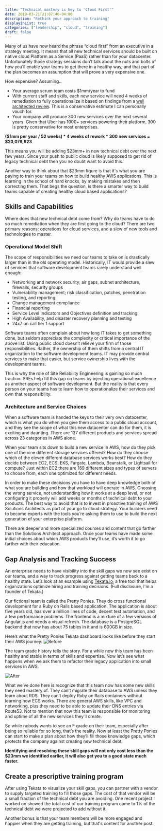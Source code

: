 ```yaml
---
title: "Technical mastery is key to 'Cloud First'"
date: 2019-03-21T21:07:40-04:00
description: "Rethink your approach to training"
displayInList: true
categories: ["leadership", "cloud", "training"]
draft: false
---
```


Many of us have now heard the phrase “cloud first” from an executive in a strategy meeting.  It means that all new technical services should be built on native cloud Platform as a Service (PaaS) rather than for your datacenter.  Unfortunately those strategy sessions don’t talk about the nuts and bolts of how you’ll enable your teams to get there in a healthy way, and that part of the plan becomes an assumption that will prove a very expensive one.

How expensive?  Assuming...

- Your average scrum team costs $1mm/year to fund
- With current staff and skills, each new service will need 4 weeks of remediation to fully operationalize it based on findings from a [well architected review](https://aws.amazon.com/architecture/well-architected/).  This is a conservative estimate I can personally vouch for.
- Your company will produce 300 new services over the next several years.  Given that Uber has 1000+ services powering their platform, 300 is pretty conservative for most enterprises.

**($1mm per year / 52 weeks) * 4 weeks of rework * 300 new services = $23,076,923**

This means you will be adding $23mm+ in new technical debt over the next few years.  Since your push to public cloud is likely supposed to get rid of legacy technical debt then you no doubt want to avoid this.

Another way to think about that $23mm figure is that it's what you are paying to train your teams on how to build healthy AWS applications.  This is learning in the school of hard knocks, by making mistakes and then correcting them.  That begs the question, is there a smarter way to build teams capable of creating healthy cloud based applications?

## Skills and Capabilities
Where does that new technical debt come from?  Why do teams have to do so much remediation when they are first going to the cloud?  There are two primary reasons: operations for cloud services, and a slew of new tools and technologies to master.

### Operational Model Shift
The scope of responsibilities we need our teams to take on is drastically larger than in the old operating model.  Historically, IT would provide a slew of services that software development teams rarely understand well enough:

- Networking and network security; air gaps, subnet architecture, firewalls, security groups
- Vulnerability management; risk classification, patches, penetration testing, and reporting
- Change management compliance
- Financial reporting
- Service Level Indicators and Objectives definition and tracking
- High Availability, and disaster recovery planning and testing
- 24x7 on call tier 1 support

Software teams often complain about how long IT takes to get something done, but seldom appreciate the complexity or critical importance of the above list.  Using public cloud doesn’t relieve your firm of those responsibilities.  Rather, the ownership of them shifts from a central IT organization to the software development teams.  IT may provide central services to make that easier, but service ownership lives with the development teams.

This is why the role of Site Reliability Engineering is gaining so much traction.  SREs help fill this gap on teams by injecting operational excellence as another aspect of software development.  But the reality is that every person on your teams has to learn how to operationalize their services and own that responsibility.

### Architecture and Service Choices
When a software team is handed the keys to their very own datacenter, which is what you do when you give them access to a public cloud account, and they see the scope of what this new datacenter can do for them, it is exciting and daunting.  There are 137 different products and services spread across 23 categories in AWS alone.  

When your team sits down to build a new service in AWS, how do they pick one of the nine different storage services offered?  How do they choose which of the eleven different database services works best?  How do they decide between EC2, ECS, EKS, Fargate, Lambda, Beanstalk, or Lightsail for compute?  Just within EC2 there are 169 different sizes and types of servers to choose from, each one optimized for different needs.

In order to make these decisions you have to have deep knowledge both of what you are building and how that workload will operate in AWS.  Choosing the wrong service, not understanding how it works at a deep level, or not configuring it properly will add weeks or months of technical debt to your products.  The best way to avoid that is to invest in proactive training of AWS Solutions Architects as part of your go to cloud strategy.  Your builders need to become experts with the tools you’re asking them to use to build the next generation of your enterprise platform.

There are deeper and more specialized courses and content that go farther than the Solutions Architect approach.  Once your teams have made some initial choices about which AWS products they’ll use, it’s worth it to go farther with their education.

## Gap Analysis and Tracking Success
An enterprise needs to have visibility into the skill gaps we now see exist on our teams, and a way to track progress against getting teams back to a healthy state.  Let’s look at an example using [Tekata.io](https://tekata.io), a free tool that helps organizations optimize hiring and training decisions.  (Full disclosure, I'm a founder of Tekata.)

Our fictional team is called the Pretty Ponies.  They do cross functional development for a Ruby on Rails based application.  The application is about five years old, has over a million lines of code, decent test automation, and a few performance problems.  The frontend is a mixture of a few versions of Angular.js and needs a visual refresh.  The database is a PostgreSQL backend that now has about 75 tables in it and is 600GB in size.

Here’s what the Pretty Ponies Tekata dashboard looks like before they start their AWS journey:
![Before](tekata-before.png "Before going to cloud")


The team grade history tells the story.  For a while now this team has been healthy and stable in terms of skills and expertise.  Now let’s see what happens when we ask them to refactor their legacy application into small services in AWS.

![After](tekata-after.png "After going to AWS")

What we’ve done here is recognize that this team now has some new skills they need mastery of.  They can’t migrate their database to AWS unless they learn about RDS.  They can’t deploy Ruby on Rails containers without learning how ECS works.  There are general AWS skills, like VPC and networking, plus they need to be able to update their DNS entries via Route53.  Not to mention that now this team is responsible for monitoring and uptime of all the new services they’ll create.

So while nobody wants to see an F grade on their team, especially after being so reliable for so long, that’s the reality.  Now at least the Pretty Ponies can start to make a plan about how they’ll fill those knowledge gaps, which protects the company against creating new technical debt.  

**Identifying and resolving these skill gaps will not only cost less than the $23mm we identified earlier, it will also get you to a good state much faster.**

## Create a prescriptive training program
After using Tekata to visualize your skill gaps, you can partner with a vendor to supply targeted training to fill those gaps.  The cost of that vendor will be a small fraction of the technical debt you are avoiding.  One recent project I worked on showed the total cost of our training program came to 1% of the technical debt we were projected to add without it.

Another bonus is that your team members will be more engaged and happier when they are getting training, but that's content for another post.
